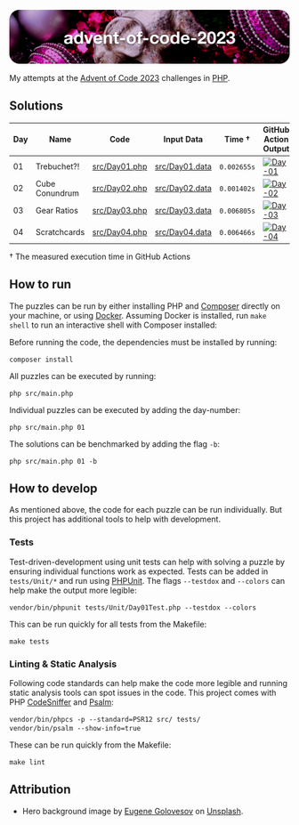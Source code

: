 ![advent-of-code-2023](./advent-of-code-2023-hero.png)

My attempts at the [Advent of Code 2023](https://adventofcode.com/2023) challenges in [PHP](https://www.php.net).

## Solutions

| Day | Name           | Code                             | Input Data                         | Time †      | GitHub Action Output                                                                                                                                                                                                      |
|-----|----------------|----------------------------------|------------------------------------|-------------|---------------------------------------------------------------------------------------------------------------------------------------------------------------------------------------------------------------------------|
| 01  | Trebuchet?!    | [src/Day01.php](./src/Day01.php) | [src/Day01.data](./src/Day01.data) | `0.002655s` | [![Day-01](https://github.com/leifgehrmann/advent-of-code-2023/actions/workflows/Day-01.yml/badge.svg?branch=main)](https://github.com/leifgehrmann/advent-of-code-2023/actions/workflows/Day-01.yml?query=branch%3Amain) |
| 02  | Cube Conundrum | [src/Day02.php](./src/Day02.php) | [src/Day02.data](./src/Day02.data) | `0.001402s` | [![Day-02](https://github.com/leifgehrmann/advent-of-code-2023/actions/workflows/Day-02.yml/badge.svg?branch=main)](https://github.com/leifgehrmann/advent-of-code-2023/actions/workflows/Day-02.yml?query=branch%3Amain) |
| 03  | Gear Ratios    | [src/Day03.php](./src/Day03.php) | [src/Day03.data](./src/Day03.data) | `0.006805s` | [![Day-03](https://github.com/leifgehrmann/advent-of-code-2023/actions/workflows/Day-03.yml/badge.svg?branch=main)](https://github.com/leifgehrmann/advent-of-code-2023/actions/workflows/Day-03.yml?query=branch%3Amain) |
| 04  | Scratchcards   | [src/Day04.php](./src/Day04.php) | [src/Day04.data](./src/Day04.data) | `0.006466s` | [![Day-04](https://github.com/leifgehrmann/advent-of-code-2023/actions/workflows/Day-04.yml/badge.svg?branch=main)](https://github.com/leifgehrmann/advent-of-code-2023/actions/workflows/Day-04.yml?query=branch%3Amain) |
<!--
| 05  |  | [src/Day05.php](./src/Day05.php) | [src/Day05.data](./src/Day05.data) | `` | [![Day-05](https://github.com/leifgehrmann/advent-of-code-2023/actions/workflows/Day-05.yml/badge.svg?branch=main)](https://github.com/leifgehrmann/advent-of-code-2023/actions/workflows/Day-05.yml?query=branch%3Amain) |
| 06  |  | [src/Day06.php](./src/Day06.php) | [src/Day06.data](./src/Day06.data) | `` | [![Day-06](https://github.com/leifgehrmann/advent-of-code-2023/actions/workflows/Day-06.yml/badge.svg?branch=main)](https://github.com/leifgehrmann/advent-of-code-2023/actions/workflows/Day-06.yml?query=branch%3Amain) |
| 07  |  | [src/Day07.php](./src/Day07.php) | [src/Day07.data](./src/Day07.data) | `` | [![Day-07](https://github.com/leifgehrmann/advent-of-code-2023/actions/workflows/Day-07.yml/badge.svg?branch=main)](https://github.com/leifgehrmann/advent-of-code-2023/actions/workflows/Day-07.yml?query=branch%3Amain) |
| 08  |  | [src/Day08.php](./src/Day08.php) | [src/Day08.data](./src/Day08.data) | `` | [![Day-08](https://github.com/leifgehrmann/advent-of-code-2023/actions/workflows/Day-08.yml/badge.svg?branch=main)](https://github.com/leifgehrmann/advent-of-code-2023/actions/workflows/Day-08.yml?query=branch%3Amain) |
| 09  |  | [src/Day09.php](./src/Day09.php) | [src/Day09.data](./src/Day09.data) | `` | [![Day-09](https://github.com/leifgehrmann/advent-of-code-2023/actions/workflows/Day-09.yml/badge.svg?branch=main)](https://github.com/leifgehrmann/advent-of-code-2023/actions/workflows/Day-09.yml?query=branch%3Amain) |
| 10  |  | [src/Day10.php](./src/Day10.php) | [src/Day10.data](./src/Day10.data) | `` | [![Day-10](https://github.com/leifgehrmann/advent-of-code-2023/actions/workflows/Day-10.yml/badge.svg?branch=main)](https://github.com/leifgehrmann/advent-of-code-2023/actions/workflows/Day-10.yml?query=branch%3Amain) |
| 11  |  | [src/Day11.php](./src/Day11.php) | [src/Day11.data](./src/Day11.data) | `` | [![Day-11](https://github.com/leifgehrmann/advent-of-code-2023/actions/workflows/Day-11.yml/badge.svg?branch=main)](https://github.com/leifgehrmann/advent-of-code-2023/actions/workflows/Day-11.yml?query=branch%3Amain) |
| 12  |  | [src/Day12.php](./src/Day12.php) | [src/Day12.data](./src/Day12.data) | `` | [![Day-12](https://github.com/leifgehrmann/advent-of-code-2023/actions/workflows/Day-12.yml/badge.svg?branch=main)](https://github.com/leifgehrmann/advent-of-code-2023/actions/workflows/Day-12.yml?query=branch%3Amain) |
| 13  |  | [src/Day13.php](./src/Day13.php) | [src/Day13.data](./src/Day13.data) | `` | [![Day-13](https://github.com/leifgehrmann/advent-of-code-2023/actions/workflows/Day-13.yml/badge.svg?branch=main)](https://github.com/leifgehrmann/advent-of-code-2023/actions/workflows/Day-13.yml?query=branch%3Amain) |
| 14  |  | [src/Day14.php](./src/Day14.php) | [src/Day14.data](./src/Day14.data) | `` | [![Day-14](https://github.com/leifgehrmann/advent-of-code-2023/actions/workflows/Day-14.yml/badge.svg?branch=main)](https://github.com/leifgehrmann/advent-of-code-2023/actions/workflows/Day-14.yml?query=branch%3Amain) |
| 15  |  | [src/Day15.php](./src/Day15.php) | [src/Day15.data](./src/Day15.data) | `` | [![Day-15](https://github.com/leifgehrmann/advent-of-code-2023/actions/workflows/Day-15.yml/badge.svg?branch=main)](https://github.com/leifgehrmann/advent-of-code-2023/actions/workflows/Day-15.yml?query=branch%3Amain) |
| 16  |  | [src/Day16.php](./src/Day16.php) | [src/Day16.data](./src/Day16.data) | `` | [![Day-16](https://github.com/leifgehrmann/advent-of-code-2023/actions/workflows/Day-16.yml/badge.svg?branch=main)](https://github.com/leifgehrmann/advent-of-code-2023/actions/workflows/Day-16.yml?query=branch%3Amain) |
| 17  |  | [src/Day17.php](./src/Day17.php) | [src/Day17.data](./src/Day17.data) | `` | [![Day-17](https://github.com/leifgehrmann/advent-of-code-2023/actions/workflows/Day-17.yml/badge.svg?branch=main)](https://github.com/leifgehrmann/advent-of-code-2023/actions/workflows/Day-17.yml?query=branch%3Amain) |
| 18  |  | [src/Day18.php](./src/Day18.php) | [src/Day18.data](./src/Day18.data) | `` | [![Day-18](https://github.com/leifgehrmann/advent-of-code-2023/actions/workflows/Day-18.yml/badge.svg?branch=main)](https://github.com/leifgehrmann/advent-of-code-2023/actions/workflows/Day-18.yml?query=branch%3Amain) |
| 19  |  | [src/Day19.php](./src/Day19.php) | [src/Day19.data](./src/Day19.data) | `` | [![Day-19](https://github.com/leifgehrmann/advent-of-code-2023/actions/workflows/Day-19.yml/badge.svg?branch=main)](https://github.com/leifgehrmann/advent-of-code-2023/actions/workflows/Day-19.yml?query=branch%3Amain) |
| 20  |  | [src/Day20.php](./src/Day20.php) | [src/Day20.data](./src/Day20.data) | `` | [![Day-20](https://github.com/leifgehrmann/advent-of-code-2023/actions/workflows/Day-20.yml/badge.svg?branch=main)](https://github.com/leifgehrmann/advent-of-code-2023/actions/workflows/Day-20.yml?query=branch%3Amain) |
| 21  |  | [src/Day21.php](./src/Day21.php) | [src/Day21.data](./src/Day21.data) | `` | [![Day-21](https://github.com/leifgehrmann/advent-of-code-2023/actions/workflows/Day-21.yml/badge.svg?branch=main)](https://github.com/leifgehrmann/advent-of-code-2023/actions/workflows/Day-21.yml?query=branch%3Amain) |
| 22  |  | [src/Day22.php](./src/Day22.php) | [src/Day22.data](./src/Day22.data) | `` | [![Day-22](https://github.com/leifgehrmann/advent-of-code-2023/actions/workflows/Day-22.yml/badge.svg?branch=main)](https://github.com/leifgehrmann/advent-of-code-2023/actions/workflows/Day-22.yml?query=branch%3Amain) |
| 23  |  | [src/Day23.php](./src/Day23.php) | [src/Day23.data](./src/Day23.data) | `` | [![Day-23](https://github.com/leifgehrmann/advent-of-code-2023/actions/workflows/Day-23.yml/badge.svg?branch=main)](https://github.com/leifgehrmann/advent-of-code-2023/actions/workflows/Day-23.yml?query=branch%3Amain) |
| 24  |  | [src/Day24.php](./src/Day24.php) | [src/Day24.data](./src/Day24.data) | `` | [![Day-24](https://github.com/leifgehrmann/advent-of-code-2023/actions/workflows/Day-24.yml/badge.svg?branch=main)](https://github.com/leifgehrmann/advent-of-code-2023/actions/workflows/Day-24.yml?query=branch%3Amain) |
| 25  |  | [src/Day25.php](./src/Day25.php) | [src/Day25.data](./src/Day25.data) | `` | [![Day-25](https://github.com/leifgehrmann/advent-of-code-2023/actions/workflows/Day-25.yml/badge.svg?branch=main)](https://github.com/leifgehrmann/advent-of-code-2023/actions/workflows/Day-25.yml?query=branch%3Amain) |
-->

† The measured execution time in GitHub Actions

## How to run

The puzzles can be run by either installing PHP and [Composer](https://getcomposer.org) directly on your machine, or using [Docker](https://www.docker.com/get-started/). Assuming Docker is installed, run `make shell` to run an interactive shell with Composer installed:

Before running the code, the dependencies must be installed by running:

```shell
composer install
```

All puzzles can be executed by running:

```shell
php src/main.php
```

Individual puzzles can be executed by adding the day-number:

```shell
php src/main.php 01
```

The solutions can be benchmarked by adding the flag `-b`:

```shell
php src/main.php 01 -b
```

## How to develop

As mentioned above, the code for each puzzle can be run individually. But this project has additional tools to help with development.

### Tests

Test-driven-development using unit tests can help with solving a puzzle by ensuring individual functions work as expected. Tests can be added in `tests/Unit/*` and run using [PHPUnit](http://phpunit.de). The flags `--testdox` and `--colors` can help make the output more legible:

```shell
vendor/bin/phpunit tests/Unit/Day01Test.php --testdox --colors
```

This can be run quickly for all tests from the Makefile:

```shell
make tests
```

### Linting & Static Analysis

Following code standards can help make the code more legible and running static analysis tools can spot issues in the code. This project comes with PHP [CodeSniffer](https://github.com/squizlabs/PHP_CodeSniffer) and [Psalm](https://psalm.dev):

```shell
vendor/bin/phpcs -p --standard=PSR12 src/ tests/
vendor/bin/psalm --show-info=true
```

These can be run quickly from the Makefile:

```shell
make lint
```

## Attribution

* Hero background image by [Eugene Golovesov](https://unsplash.com/photos/a-turtle-in-a-christmas-tree-28d-4waQm3M) on [Unsplash](https://unsplash.com/).
